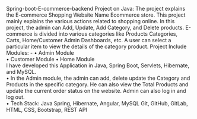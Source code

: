 Spring-boot-E-commerce-backend Project on Java:
The project explains the E-commerce Shopping Website Name 
Ecommerce store. This project mainly explains the various actions related to shopping online. In this project, the admin can Add, Update, Add Category, and Delete products. E-commerce is divided into various categories like Products Categories, Carts, Home/Customer Admin Dashboards, etc. A user can select a particular item to view the details of the category product. Project Include Modules: - 
• Admin Module  
•	Customer Module 
•	Home Module  
I have developed this Application in Java, Spring Boot, Servlets, Hibernate, and MySQL.  
•	In the Admin module, the admin can add, delete update the Category and Products in the specific category. He can also view the Total Products and update the current order status on the website. Admin can also log in and log out.  
•	Tech Stack: Java Spring, Hibernate, Angular, MySQL Git, GitHub, GitLab, HTML, CSS, Bootstrap, REST API

